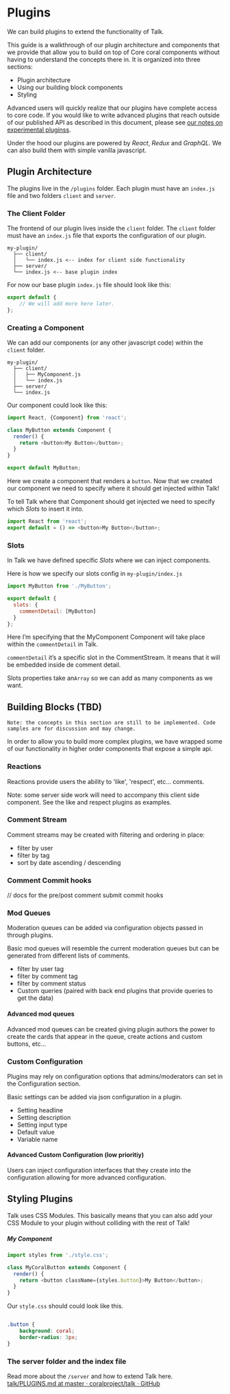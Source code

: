 # Plugins
We can build plugins to extend the functionality of Talk.  

This guide is a walkthrough of our plugin architecture and components that we provide that allow you to build on top of Core coral components without having to understand the concepts there in. It is organized into three sections:

* Plugin architecture
* Using our building block components
* Styling

Advanced users will quickly realize that our plugins have complete access to core code. If you would like to write advanced plugins that reach outside of our published API as described in this document, please see [our notes on experimental pluginss](PLUGINS-experimental.md).

Under the hood our plugins are powered by *React*, *Redux* and *GraphQL*. We can also build them with simple vanilla javascript.

## Plugin Architecture

The plugins live in the `/plugins` folder. Each plugin must have an `index.js` file and two folders `client` and `server`.

### The Client Folder
The frontend of our plugin lives inside the `client` folder. The `client`  folder must have an `index.js` file that exports the configuration of our plugin.

```
my-plugin/
  ├── client/
  │   └── index.js <-- index for client side functionality
  ├── server/
  └── index.js <-- base plugin index
```

For now our base plugin `index.js` file should look like this:

```js
export default {
	// We will add more here later.
};
```

###  Creating a Component

We can add our components (or any other javascript code) within the `client` folder.

```
my-plugin/
  ├── client/
  │   ├── MyComponent.js
  │   └── index.js
  ├── server/
  └── index.js
```

Our component could look like this:

```js
import React, {Component} from 'react';

class MyButton extends Component {
  render() {
    return <button>My Button</button>;
  }
}

export default MyButton;
```

Here we create a component that renders a `button`. Now that we created our component we need to specify where it should get injected within Talk!

To tell Talk where that Component should get injected we need to specify which *Slots* to insert it into.

```js
import React from 'react';
export default = () => <button>My Button</button>;
```

### Slots
In Talk we have defined specific *Slots* where we can inject components.

Here is how we specify our slots config in `my-plugin/index.js`

```js
import MyButton from './MyButton';

export default {
  slots: {
    commentDetail: [MyButton]
  }
};
```

Here I’m specifying that the MyComponent Component will take place within the `commentDetail` in Talk.

`commentDetail` it’s a specific slot in the CommentStream. It means that it will be embedded inside de comment detail.

Slots properties take an`Array` so we can add as many components as we want.

## Building Blocks (TBD)

`Note: the concepts in this section are still to be implemented. Code samples are for discussion and may change.`

In order to allow you to build more complex plugins, we have wrapped some of our functionality in higher order components that expose a simple api.

### Reactions

Reactions provide users the ability to 'like', 'respect', etc... comments.

Note: some server side work will need to accompany this client side component. See the like and respect plugins as examples.

### Comment Stream

Comment streams may be created with filtering and ordering in place:

* filter by user
* filter by tag
* sort by date ascending / descending

### Comment Commit hooks

// docs for the pre/post comment submit commit hooks

### Mod Queues

Moderation queues can be added via configuration objects passed in through plugins.

Basic mod queues will resemble the current moderation queues but can be generated from different lists of comments.

* filter by user tag
* filter by comment tag
* filter by comment status
* Custom queries (paired with back end plugins that provide queries to get the data)

#### Advanced mod queues

Advanced mod queues can be created giving plugin authors the power to create the cards that appear in the queue, create actions and custom buttons, etc...

### Custom Configuration

Plugins may rely on configuration options that admins/moderators can set in the Configuration section.

Basic settings can be added via json configuration in a plugin.

* Setting headline
* Setting description
* Setting input type
* Default value
* Variable name

#### Advanced Custom Configuration (low prioritiy)

Users can inject configuration interfaces that they create into the configuration allowing for more advanced configuration.


## Styling Plugins
Talk uses CSS Modules. This basically means that you can also add your CSS Module to your plugin without colliding with the rest of Talk!

##### My Component
```js
import styles from './style.css';

class MyCoralButton extends Component {
  render() {
    return <button className={styles.button}>My Button</button>;
  }
}
````

Our `style.css` should could look like this.
```css

.button {
	background: coral;
	border-radius: 3px;
}
```


### The server folder and the index file
Read more about the `/server` and how to extend Talk here.
[talk/PLUGINS.md at master · coralproject/talk · GitHub](https://github.com/coralproject/talk/blob/master/PLUGINS.md)
